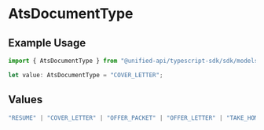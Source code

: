 # AtsDocumentType

## Example Usage

```typescript
import { AtsDocumentType } from "@unified-api/typescript-sdk/sdk/models/shared";

let value: AtsDocumentType = "COVER_LETTER";
```

## Values

```typescript
"RESUME" | "COVER_LETTER" | "OFFER_PACKET" | "OFFER_LETTER" | "TAKE_HOME_TEST" | "OTHER"
```